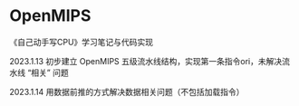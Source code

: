 # OpenMIPS
《自己动手写CPU》学习笔记与代码实现 

2023.1.13 初步建立 OpenMIPS 五级流水线结构，实现第一条指令ori，未解决流水线 “相关” 问题

2023.1.14 用数据前推的方式解决数据相关问题（不包括加载指令）
